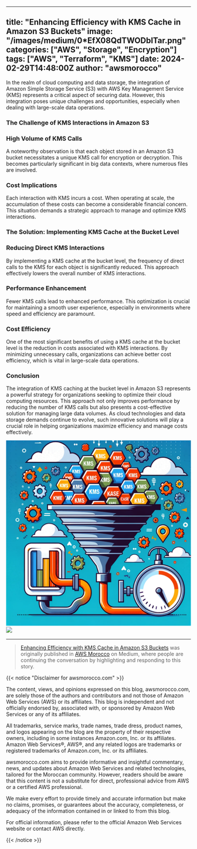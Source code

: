 
---
title: "Enhancing Efficiency with KMS Cache in Amazon S3 Buckets"
image: "/images/medium/0*EfX08QdTWODbITar.png"
categories: ["AWS", "Storage", "Encryption"]
tags: ["AWS", "Terraform", "KMS"]
date: 2024-02-29T14:48:00Z
author: "awsmorocco"
---

In the realm of cloud computing and data storage, the integration of Amazon
Simple Storage Service (S3) with AWS Key Management Service (KMS) represents a
critical aspect of securing data. However, this integration poses unique
challenges and opportunities, especially when dealing with large-scale data
operations.

### The Challenge of KMS Interactions in Amazon S3

### High Volume of KMS Calls

A noteworthy observation is that each object stored in an Amazon S3 bucket
necessitates a unique KMS call for encryption or decryption. This becomes
particularly significant in big data contexts, where numerous files are
involved.

### Cost Implications

Each interaction with KMS incurs a cost. When operating at scale, the
accumulation of these costs can become a considerable financial concern. This
situation demands a strategic approach to manage and optimize KMS
interactions.

### The Solution: Implementing KMS Cache at the Bucket Level

### Reducing Direct KMS Interactions

By implementing a KMS cache at the bucket level, the frequency of direct calls
to the KMS for each object is significantly reduced. This approach effectively
lowers the overall number of KMS interactions.

### Performance Enhancement

Fewer KMS calls lead to enhanced performance. This optimization is crucial for
maintaining a smooth user experience, especially in environments where speed
and efficiency are paramount.

### Cost Efficiency

One of the most significant benefits of using a KMS cache at the bucket level
is the reduction in costs associated with KMS interactions. By minimizing
unnecessary calls, organizations can achieve better cost efficiency, which is
vital in large-scale data operations.

### Conclusion

The integration of KMS caching at the bucket level in Amazon S3 represents a
powerful strategy for organizations seeking to optimize their cloud computing
resources. This approach not only improves performance by reducing the number
of KMS calls but also presents a cost-effective solution for managing large
data volumes. As cloud technologies and data storage demands continue to
evolve, such innovative solutions will play a crucial role in helping
organizations maximize efficiency and manage costs effectively.

![](/assets/images/medium/0*EfX08QdTWODbITar)![](/assets/images/medium/stat?event=post.clientViewed&referrerSource=full_rss&postId=bcba89b9204c)

* * *

>[Enhancing Efficiency with KMS Cache in Amazon S3 Buckets](https://awsmorocco.com/enhancing-efficiency-with-kms-cache-in-amazon-s3-buckets-bcba89b9204c) was originally published in [AWS
Morocco](https://awsmorocco.com) on Medium, where people are continuing the
conversation by highlighting and responding to this story.


{{< notice "Disclaimer for awsmorocco.com" >}}


The content, views, and opinions expressed on this blog, awsmorocco.com, are solely those of the authors and contributors and not those of Amazon Web Services (AWS) or its affiliates. This blog is independent and not officially endorsed by, associated with, or sponsored by Amazon Web Services or any of its affiliates.

All trademarks, service marks, trade names, trade dress, product names, and logos appearing on the blog are the property of their respective owners, including in some instances Amazon.com, Inc. or its affiliates. Amazon Web Services®, AWS®, and any related logos are trademarks or registered trademarks of Amazon.com, Inc. or its affiliates.

awsmorocco.com aims to provide informative and insightful commentary, news, and updates about Amazon Web Services and related technologies, tailored for the Moroccan community. However, readers should be aware that this content is not a substitute for direct, professional advice from AWS or a certified AWS professional.

We make every effort to provide timely and accurate information but make no claims, promises, or guarantees about the accuracy, completeness, or adequacy of the information contained in or linked to from this blog.

For official information, please refer to the official Amazon Web Services website or contact AWS directly.

{{< /notice >}}
